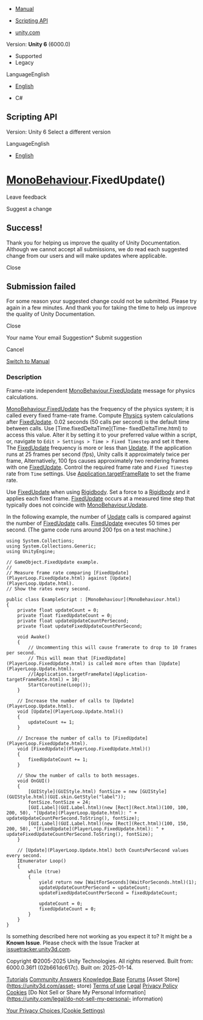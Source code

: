 [ ]()

  * [Manual](../Manual/index.html)
  * [Scripting API](../ScriptReference/index.html)

  * [unity.com](https://unity.com/)

Version: **Unity 6** (6000.0)

  * Supported
  * Legacy

LanguageEnglish

  * [English]()

  * C#

[ ](https://docs.unity3d.com)

## Scripting API

Version: Unity 6 Select a different version

LanguageEnglish

  * [English]()

#  [MonoBehaviour](MonoBehaviour.html).FixedUpdate()

Leave feedback

Suggest a change

## Success!

Thank you for helping us improve the quality of Unity Documentation. Although
we cannot accept all submissions, we do read each suggested change from our
users and will make updates where applicable.

Close

## Submission failed

For some reason your suggested change could not be submitted. Please <a>try
again</a> in a few minutes. And thank you for taking the time to help us
improve the quality of Unity Documentation.

Close

Your name Your email Suggestion* Submit suggestion

Cancel

[Switch to Manual](../Manual/class-MonoBehaviour.html "Go to MonoBehaviour
Component in the Manual")

### Description

Frame-rate independent
[MonoBehaviour.FixedUpdate](MonoBehaviour.FixedUpdate.html) message for
physics calculations.

[MonoBehaviour.FixedUpdate](MonoBehaviour.FixedUpdate.html) has the frequency
of the physics system; it is called every fixed frame-rate frame. Compute
[Physics](Physics.html) system calculations after
[FixedUpdate](MonoBehaviour.FixedUpdate.html). 0.02 seconds (50 calls per
second) is the default time between calls. Use [Time.fixedDeltaTime](Time-
fixedDeltaTime.html) to access this value. Alter it by setting it to your
preferred value within a script, or, navigate to `Edit > Settings > Time >
Fixed Timestep` and set it there. The
[FixedUpdate](MonoBehaviour.FixedUpdate.html) frequency is more or less than
[Update](MonoBehaviour.Update.html). If the application runs at 25 frames per
second (fps), Unity calls it approximately twice per frame, Alternatively, 100
fps causes approximately two rendering frames with one
[FixedUpdate](MonoBehaviour.FixedUpdate.html). Control the required frame rate
and `Fixed Timestep` rate from `Time` settings. Use
[Application.targetFrameRate](Application-targetFrameRate.html) to set the
frame rate.  
  
Use [FixedUpdate](MonoBehaviour.FixedUpdate.html) when using
[Rigidbody](Rigidbody.html). Set a force to a [Rigidbody](Rigidbody.html) and
it applies each fixed frame. [FixedUpdate](MonoBehaviour.FixedUpdate.html)
occurs at a measured time step that typically does not coincide with
[MonoBehaviour.Update](MonoBehaviour.Update.html).  
  
In the following example, the number of [Update](MonoBehaviour.Update.html)
calls is compared against the number of
[FixedUpdate](MonoBehaviour.FixedUpdate.html) calls.
[FixedUpdate](MonoBehaviour.FixedUpdate.html) executes 50 times per second.
(The game code runs around 200 fps on a test machine.)

    
    
    using System.Collections;
    using System.Collections.Generic;
    using UnityEngine;  
      
    // GameObject.FixedUpdate example.
    //
    // Measure frame rate comparing [FixedUpdate](PlayerLoop.FixedUpdate.html) against [Update](PlayerLoop.Update.html).
    // Show the rates every second.  
      
    public class ExampleScript : [MonoBehaviour](MonoBehaviour.html)
    {
        private float updateCount = 0;
        private float fixedUpdateCount = 0;
        private float updateUpdateCountPerSecond;
        private float updateFixedUpdateCountPerSecond;  
      
        void Awake()
        {
            // Uncommenting this will cause framerate to drop to 10 frames per second.
            // This will mean that [FixedUpdate](PlayerLoop.FixedUpdate.html) is called more often than [Update](PlayerLoop.Update.html).
            //[Application.targetFrameRate](Application-targetFrameRate.html) = 10;
            StartCoroutine(Loop());
        }  
      
        // Increase the number of calls to [Update](PlayerLoop.Update.html).
        void [Update](PlayerLoop.Update.html)()
        {
            updateCount += 1;
        }  
      
        // Increase the number of calls to [FixedUpdate](PlayerLoop.FixedUpdate.html).
        void [FixedUpdate](PlayerLoop.FixedUpdate.html)()
        {
            fixedUpdateCount += 1;
        }  
      
        // Show the number of calls to both messages.
        void OnGUI()
        {
            [GUIStyle](GUIStyle.html) fontSize = new [GUIStyle](GUIStyle.html)(GUI.skin.GetStyle("label"));
            fontSize.fontSize = 24;
            [GUI.Label](GUI.Label.html)(new [Rect](Rect.html)(100, 100, 200, 50), "[Update](PlayerLoop.Update.html): " + updateUpdateCountPerSecond.ToString(), fontSize);
            [GUI.Label](GUI.Label.html)(new [Rect](Rect.html)(100, 150, 200, 50), "[FixedUpdate](PlayerLoop.FixedUpdate.html): " + updateFixedUpdateCountPerSecond.ToString(), fontSize);
        }  
      
        // [Update](PlayerLoop.Update.html) both CountsPerSecond values every second.
        IEnumerator Loop()
        {
            while (true)
            {
                yield return new [WaitForSeconds](WaitForSeconds.html)(1);
                updateUpdateCountPerSecond = updateCount;
                updateFixedUpdateCountPerSecond = fixedUpdateCount;  
      
                updateCount = 0;
                fixedUpdateCount = 0;
            }
        }
    }
    

Is something described here not working as you expect it to? It might be a
**Known Issue**. Please check with the Issue Tracker at
[issuetracker.unity3d.com](https://issuetracker.unity3d.com).

Copyright ©2005-2025 Unity Technologies. All rights reserved. Built from:
6000.0.36f1 (02b661dc617c). Built on: 2025-01-14.

[Tutorials](https://unity3d.com/learn) [Community
Answers](https://answers.unity3d.com) [Knowledge
Base](https://support.unity3d.com/hc/en-us)
[Forums](https://forum.unity3d.com) [Asset Store](https://unity3d.com/asset-
store) [Terms of use](https://docs.unity3d.com/Manual/TermsOfUse.html)
[Legal](https://unity.com/legal) [Privacy
Policy](https://unity.com/legal/privacy-policy)
[Cookies](https://unity.com/legal/cookie-policy) [Do Not Sell or Share My
Personal Information](https://unity.com/legal/do-not-sell-my-personal-
information)

[Your Privacy Choices (Cookie Settings)](javascript:void\(0\);)

